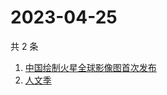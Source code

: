 # 2023-04-25

共 2 条

<!-- BEGIN ZHIHUSEARCH -->
<!-- 最后更新时间 Tue Apr 25 2023 06:08:16 GMT+0800 (China Standard Time) -->
1. [中国绘制火星全球影像图首次发布](https://www.zhihu.com/search?q=中国绘制火星全球影像图首次发布)
1. [人文季](https://www.zhihu.com/search?q=人文季)
<!-- END ZHIHUSEARCH -->
